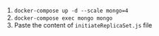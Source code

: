 1. `docker-compose up -d --scale mongo=4`
2. `docker-compose exec mongo mongo`
3. Paste the content of `initiateReplicaSet.js` file